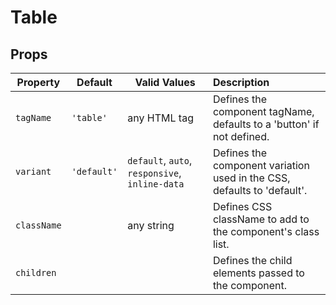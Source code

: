 # Table

## Props

Property | Default | Valid Values | Description
--- | --- | --- |:---
`tagName` |  `'table'` | any HTML tag | Defines the component tagName, defaults to a 'button' if not defined. 
`variant` | `'default'` | `default`, `auto`, `responsive`, `inline-data` | Defines the component variation used in the CSS, defaults to 'default'. 
`className` | &nbsp; | any string | Defines CSS className to add to the component's class list.
`children` | &nbsp; |  &nbsp; | Defines the child elements passed to the component. 

